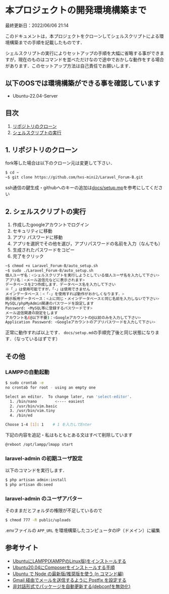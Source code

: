 # 本プロジェクトの開発環境構築まで

最終更新日：2022/06/06 21:14

このドキュメントは，本プロジェクトをクローンしてシェルスクリプトによる環境構築までの手順を記載したものです．

シェルスクリプトの実行によりセットアップの手順を大幅に省略する事ができますが，現在のものはコマンドを並べただけなので途中でおかしな動作をする場合があります．このセットアップ方法は自己責任でお願いします．

## 以下のOSでは環境構築ができる事を確認しています

- Ubuntu-22.04-Server

## 目次

1. [リポジトリのクローン](#1-リポジトリのクローン)
2. [シェルスクリプトの実行](#2-シェルスクリプトの実行)

## 1. リポジトリのクローン

fork等した場合は以下のクローン元は変更して下さい．

```sh
$ cd ~
~$ git clone https://github.com/hxs-mini2/Laravel_Forum-B.git
```

ssh通信の鍵生成・githubへのキーの追加は[docs/setup.mp](https://github.com/hxs-mini2/Laravel_Forum-B/blob/develop/docs/setup.md#4-リポジトリのクローンからサイトの表示まで)を参考にしてください

## 2. シェルスクリプトの実行

1. 作成したgoogleアカウントでログイン
2. セキュリティに移動
3. アプリ パスワードに移動
4. アプリを選択でその他を選び，アプリパスワードの名前を入力（なんでも）
5. 生成されたパスワードをコピー
6. 完了をクリック

```sh
~$ chmod +x Laravel_Forum-B/auto_setup.sh
~$ sudo ./Laravel_Forum-B/auto_setup.sh
個人ユーザ名：<シェルスクリプトを実行しようとしている個人ユーザ名を入力して下さい>
アプリ名：<メール送信元などに表示されます>
データベースを2つ作成します．データベース名を入力して下さい
※「_」は使用可能ですが，「-」は使用できません
メインデータベース：<「-」を使用すれば動作がおかしくなります．>
掲示板用データベース：<上に同じ・メインデータベースと同じ名前を入力しないで下さい>
MySQL/phpMyAdmin関連のパスワードを設定します
Password: <MySQL等に登録するパスワードです>
メール送信関連の設定をします
アカウント名(@以下不要)：<Googleアカウントの@以前のみを入力して下さい>
Application Password: <Googleアカウントのアプリパスワードを入力して下さい>
```

正常に動作すれば以上です．
`docs/setup.md`の手順完了後と同じ状態になります．（なっているはずです）

## その他

### LAMPPの自動起動

```sh
$ sudo crontab -e
no crontab for root - using an empty one

Select an editor.  To change later, run 'select-editor'.
  1. /bin/nano        <---- easiest
  2. /usr/bin/vim.basic
  3. /usr/bin/vim.tiny
  4. /bin/ed

Choose 1-4 [1]: 1    # 1 を入力してEnter
```

下記の内容を追記・私はもともとある文はすべて削除しています

```sh
@reboot /opt/lampp/lmapp start
```

### laravel-admin の初期ユーザ設定

以下のコマンドを実行します．

```sh
$ php artisan admin:install
$ php artisan db:seed
```

### laravel-admin のユーザアバター

そのままだとフォルダの権限が不足しているので

```sh
$ chmod 777 -R public/uploads
```

.envファイルの `APP_URL` を環境構築したコンピュータのIP（ドメイン）に編集

## 参考サイト

- [UbuntuにLAMPP(XAMPPのLinux版)をインストールする](https://lil.la/archives/4324)
- [Ubuntu20.04にComposerをインストールする手順](https://mebee.info/2020/06/02/post-10844/)
- [Ubuntu で Node の最新版/推奨版を使う (n コマンド編)](https://qiita.com/cointoss1973/items/c000c4f84ae4b0c166b5)
- [Gmail 経由でメールを送信するように Postfix を設定する](https://blog.ymyzk.com/2017/06/postfix-smarthost-gmail/)
- [非対話形式でパッケージを自動更新する(debconfを無効化)](https://blog.jicoman.info/2017/01/autoupgrade_apt-get_dpkg/)

